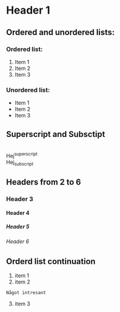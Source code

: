 
# Header 1

## Ordered and unordered lists:

### Ordered list:
1. Item 1
2. Item 2
3. Item 3

### Unordered list:
* Item 1
* Item 2
* Item 3

## Superscript and Subsctipt
<br>Hej<sup>superscript</sup>
<br>Hej<sub>subscript</sub>

## Headers from 2 to 6
### Header 3
#### Header 4
##### Header 5 
###### Header 6

## Orderd list continuation

1. item 1
2. item 2

```
Något intresant
```

3. item 3
